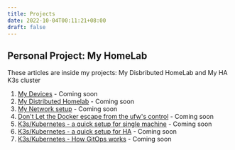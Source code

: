 ```yaml
---
title: Projects
date: 2022-10-04T00:11:21+08:00
draft: false
---
```


## Personal Project: My HomeLab

These articles  are inside my projects: My Disbributed HomeLab and My HA K3s cluster 

1. [My Devices](https://blog.cklau.cc/post/my-homelab-1) - Coming soon
2. [My Distributed Homelab](https://blog.cklau.cc/post/my-homelab-2) - Coming soon
3. [My Network setup](https://blog.cklau.cc/post/my-homelab-3) - Coming soon
4. [Don't Let the Docker escape from the ufw's control](https://blog.cklau.cc/post/my-home-lab-3) - Coming soon
5. [K3s/Kubernetes - a quick setup for single machine](https://blog.cklau.cc/post/k3s-setup-1) - Coming soon
6. [K3s/Kubernetes - a quick setup for HA](https://blog.cklau.cc/post/k3s-setup-2) - Coming soon
7. [K3s/Kubernetes - How GitOps works](https://blog.cklau.cc/post/k3s-setup-3) - Coming soon